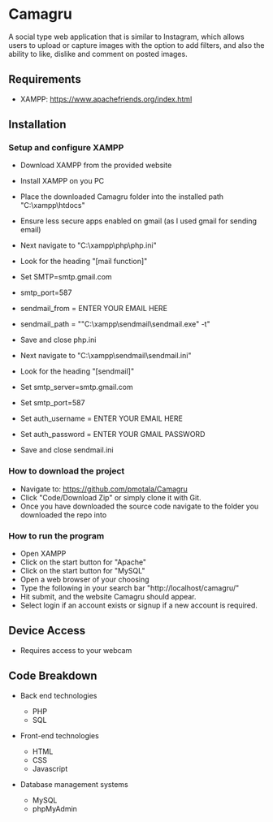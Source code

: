 # Camagru

A social type web application that is similar to Instagram,  which allows users to upload or capture images with the option to add filters, and also the ability to like, dislike and comment on posted images.

## Requirements
- XAMPP: https://www.apachefriends.org/index.html

## Installation
### Setup and configure XAMPP
- Download XAMPP from the provided website
- Install XAMPP on you PC
- Place the downloaded Camagru folder into the installed path "C:\xampp\htdocs\"
- Ensure less secure apps enabled on gmail (as I used gmail for sending email)

- Next navigate to "C:\xampp\php\php.ini"
- Look for the heading "[mail function]"
- Set SMTP=smtp.gmail.com
- smtp_port=587
- sendmail_from = ENTER YOUR EMAIL HERE
- sendmail_path = "\"C:\xampp\sendmail\sendmail.exe\" -t"
- Save and close php.ini

- Next navigate to "C:\xampp\sendmail\sendmail.ini"
- Look for the heading "[sendmail]"
- Set smtp_server=smtp.gmail.com
- Set smtp_port=587
- Set auth_username = ENTER YOUR EMAIL HERE
- Set auth_password = ENTER YOUR GMAIL PASSWORD
- Save and close sendmail.ini

### How to download the project
- Navigate to: https://github.com/pmotala/Camagru
- Click "Code/Download Zip" or simply clone it with Git.
- Once you have downloaded the source code navigate to the folder you downloaded the repo into

### How to run the program
- Open XAMPP
- Click on the start button for "Apache"
- Click on the start button for "MySQL"
- Open a web browser of your choosing
- Type the following in your search bar "http://localhost/camagru/"
- Hit submit, and the website Camagru should appear.
- Select login if an account exists or signup if a new account is required.

## Device Access
- Requires access to your webcam

## Code Breakdown
- Back end technologies
    - PHP
    - SQL

- Front-end technologies
    - HTML
    - CSS
    - Javascript

- Database management systems
    - MySQL
    - phpMyAdmin